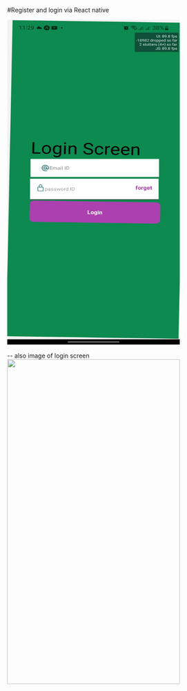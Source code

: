 #Register and login via React native 

<img src="https://github.com/AlihTamrawe/Regiter/blob/master/assets/ui.jpg" width="400" height="750">

-- also image of login screen
<img src="https://github.com/AlihTamrawe/Regiter/blob/master/assets/login-screen.jpg" width="400" height="750">
